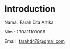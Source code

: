 # Introduction 


Nama : Farah Dita Artika 

Nim : 230411100088

Email : farahd479@gmail.com

```{tableofcontents}
```
